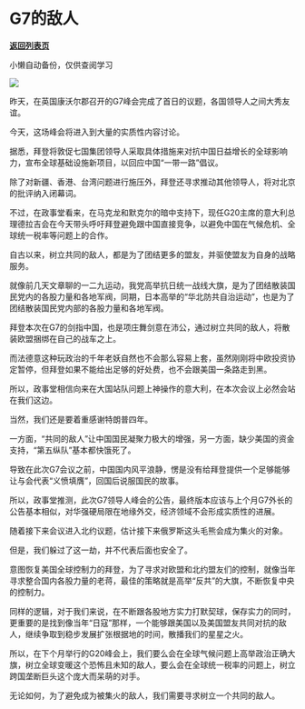 # G7的敌人

[**返回列表页**](/gzh/政事堂2019)

小懒自动备份，仅供查阅学习

![](https://mmbiz.qpic.cn/mmbiz_jpg/rxhS23yu8cOD7NTXc38r3bo33gr5JveLY9RwtX62RtgFug0iaAd8EHLnicKWSrh7iboxLge5lBkiaaJsQD0lR4Mj0Q/640?wx_fmt=jpeg)

  

昨天，在英国康沃尔郡召开的G7峰会完成了首日的议题，各国领导人之间大秀友谊。

  

今天，这场峰会将进入到大量的实质性内容讨论。

  

据悉，拜登将敦促七国集团领导人采取具体措施来对抗中国日益增长的全球影响力，宣布全球基础设施新项目，以回应中国“一带一路”倡议。

  

除了对新疆、香港、台湾问题进行施压外，拜登还寻求推动其他领导人，将对北京的批评纳入闭幕词。

  

不过，在政事堂看来，在马克龙和默克尔的暗中支持下，现任G20主席的意大利总理德拉吉会在今天带头呼吁拜登避免跟中国直接竞争，以避免中国在气候危机、全球统一税率等问题上的合作。

  

自古以来，树立共同的敌人，都是为了团结更多的盟友，并驱使盟友为自身的战略服务。

  

就像前几天文章聊的一二九运动，我党高举抗日统一战线大旗，是为了团结散装国民党内的各股力量和各地军阀，同期，日本高举的“华北防共自治运动”，也是为了团结散装国民党内部的各股力量和各地军阀。  

  

拜登本次在G7的剑指中国，也是项庄舞剑意在沛公，通过树立共同的敌人，将散装欧盟捆绑在自己的战车之上。  

  

而法德意这种玩政治的千年老妖自然也不会那么容易上套，虽然刚刚将中欧投资协定暂停，但拜登如果不能给出足够的好处费，也不会跟美国一条路走到黑。  

  

所以，政事堂相信向来在大国站队问题上神操作的意大利，在本次会议上必然会站在我们这边。  

  

当然，我们还是要着重感谢特朗普四年。

  

一方面，“共同的敌人”让中国国民凝聚力极大的增强，另一方面，缺少美国的资金支持，“第五纵队”基本都快饿死了。

  

导致在此次G7会议之前，中国国内风平浪静，愣是没有给拜登提供一个足够能够让与会代表“义愤填膺”，回国后说服国民的故事。

  

所以，政事堂推测，此次G7领导人峰会的公告，最终版本应该与上个月G7外长的公告基本相似，对华强硬局限在地缘外交，经济领域不会形成实质性的进展。  

  

随着接下来会议进入北约议题，估计接下来俄罗斯这头毛熊会成为集火的对象。  

  

但是，我们躲过了这一劫，并不代表后面也安全了。

  

意图恢复美国全球控制力的拜登，为了寻求对欧盟和北约盟友们的控制，就像当年寻求整合国内各股力量的老蒋，最佳的策略就是高举“反共”的大旗，不断恢复中央的控制力。  

  

同样的逻辑，对于我们来说，在不断跟各股地方实力打默契球，保存实力的同时，更重要的是找到像当年“日寇”那样，一个能够跟美国以及美国盟友共同对抗的敌人，继续争取到稳步发展扩张根据地的时间，散播我们的星星之火。

  

所以，在下个月举行的G20峰会上，我们要么会在全球气候问题上高举政治正确大旗，树立全球变暖这个恐怖且未知的敌人，要么会在全球统一税率的问题上，树立跨国垄断巨头这个庞大而呆萌的对手。  

  

无论如何，为了避免成为被集火的敌人，我们需要寻求树立一个共同的敌人。  

  

  

